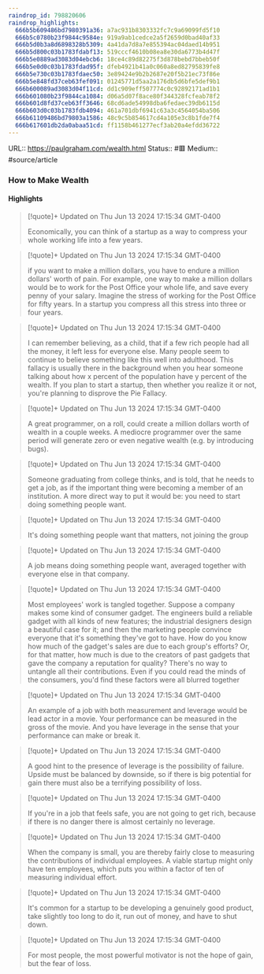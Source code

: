 ```yaml
---
raindrop_id: 798820606
raindrop_highlights:
  666b5b609486bd7980391a36: a7ac931b8303332fc7c9a69099fd5f10
  666b5c0780b23f9844c9584e: 919a9ab1cedce2a5f2659d0bad40af33
  666b5d0b3a8d6898328b5309: 4a41da7d8a7e855394ac04daed14b951
  666b5d800c03b1783fdabf13: 519cccf4610b08ea8e30da6773b4d47f
  666b5e0889ad3083d04ebcb6: 18ce4c89d82275f3d878bebd7bbeb50f
  666b5e0d0c03b1783fdad95f: dfeb4921b41a0c060a8ed82795839fe8
  666b5e730c03b1783fdaec50: 3e89424e9b2b2687e20f5b21ec73f86e
  666b5e848fd37ceb63fef091: 01245771d5aa2a176db5d6bfe5def9b1
  666b600089ad3083d04f11cd: dd1c909eff507774c0c92892171ad1b1
  666b601080b23f9844ca1084: d06a5d07f8ace80f344328fcfeab78f2
  666b601d8fd37ceb63ff3646: 68cd6ade54998dba6fedaec39db6115d
  666b603d0c03b1783fdb4094: 461a701dbf6941c63a3c4564054ba506
  666b61109486bd79803a1586: 48c9c5b854617cd4a105e3c8b1fde7f4
  666b617601db2da0abaa51cd: ff1158b461277ecf3ab20a4efdd36722
---
```


URL:: https://paulgraham.com/wealth.html
Status:: #🟥
Medium:: #source/article


### How to Make Wealth



#### Highlights

> [!quote]+ Updated on Thu Jun 13 2024 17:15:34 GMT-0400
>
> Economically, you can think of a startup as a way to compress your whole working life into a few years.

> [!quote]+ Updated on Thu Jun 13 2024 17:15:34 GMT-0400
>
> if you want to make a million dollars, you have to endure a million dollars&#39; worth of pain. For example, one way to make a million dollars would be to work for the Post Office your whole life, and save every penny of your salary. Imagine the stress of working for the Post Office for fifty years. In a startup you compress all this stress into three or four years.

> [!quote]+ Updated on Thu Jun 13 2024 17:15:34 GMT-0400
>
> I can remember believing, as a child, that if a few rich people had all the money, it left less for everyone else. Many people seem to continue to believe something like this well into adulthood. This fallacy is usually there in the background when you hear someone talking about how x percent of the population have y percent of the wealth. If you plan to start a startup, then whether you realize it or not, you&#39;re planning to disprove the Pie Fallacy.

> [!quote]+ Updated on Thu Jun 13 2024 17:15:34 GMT-0400
>
> A great programmer, on a roll, could create a million dollars worth of wealth in a couple weeks. A mediocre programmer over the same period will generate zero or even negative wealth (e.g. by introducing bugs).

> [!quote]+ Updated on Thu Jun 13 2024 17:15:34 GMT-0400
>
> Someone graduating from college thinks, and is told, that he needs to get a job, as if the important thing were becoming a member of an institution. A more direct way to put it would be: you need to start doing something people want.

> [!quote]+ Updated on Thu Jun 13 2024 17:15:34 GMT-0400
>
> It&#39;s doing something people want that matters, not joining the group

> [!quote]+ Updated on Thu Jun 13 2024 17:15:34 GMT-0400
>
> A job means doing something people want, averaged together with everyone else in that company.

> [!quote]+ Updated on Thu Jun 13 2024 17:15:34 GMT-0400
>
> Most employees&#39; work is tangled together. Suppose a company makes some kind of consumer gadget. The engineers build a reliable gadget with all kinds of new features; the industrial designers design a beautiful case for it; and then the marketing people convince everyone that it&#39;s something they&#39;ve got to have. How do you know how much of the gadget&#39;s sales are due to each group&#39;s efforts? Or, for that matter, how much is due to the creators of past gadgets that gave the company a reputation for quality? There&#39;s no way to untangle all their contributions. Even if you could read the minds of the consumers, you&#39;d find these factors were all blurred together

> [!quote]+ Updated on Thu Jun 13 2024 17:15:34 GMT-0400
>
> An example of a job with both measurement and leverage would be lead actor in a movie. Your performance can be measured in the gross of the movie. And you have leverage in the sense that your performance can make or break it.

> [!quote]+ Updated on Thu Jun 13 2024 17:15:34 GMT-0400
>
> A good hint to the presence of leverage is the possibility of failure. Upside must be balanced by downside, so if there is big potential for gain there must also be a terrifying possibility of loss.

> [!quote]+ Updated on Thu Jun 13 2024 17:15:34 GMT-0400
>
> If you&#39;re in a job that feels safe, you are not going to get rich, because if there is no danger there is almost certainly no leverage.

> [!quote]+ Updated on Thu Jun 13 2024 17:15:34 GMT-0400
>
> When the company is small, you are thereby fairly close to measuring the contributions of individual employees. A viable startup might only have ten employees, which puts you within a factor of ten of measuring individual effort.

> [!quote]+ Updated on Thu Jun 13 2024 17:15:34 GMT-0400
>
> It&#39;s common for a startup to be developing a genuinely good product, take slightly too long to do it, run out of money, and have to shut down.

> [!quote]+ Updated on Thu Jun 13 2024 17:15:34 GMT-0400
>
> For most people, the most powerful motivator is not the hope of gain, but the fear of loss.
